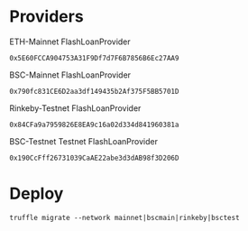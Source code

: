 
# Providers

ETH-Mainnet FlashLoanProvider

    0x5E60FCCA904753A31F9Df7d7F6B7856B6Ec27AA9

BSC-Mainnet FlashLoanProvider

    0x790fc831CE6D2aa3df149435b2Af375F5BB5701D

Rinkeby-Testnet FlashLoanProvider

    0x84CFa9a7959826E8EA9c16a02d334d841960381a

BSC-Testnet Testnet FlashLoanProvider

    0x190CcFff26731039CaAE22abe3d3dAB98f3D206D


# Deploy

    truffle migrate --network mainnet|bscmain|rinkeby|bsctest